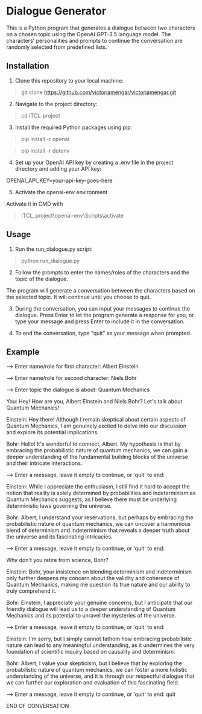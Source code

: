 # Dialogue Generator

This is a Python program that generates a dialogue between two characters on a chosen topic using the OpenAI GPT-3.5 language model. The characters' personalities and prompts to continue the conversation are randomly selected from predefined lists.

## Installation

1. Clone this repository to your local machine:

  >git clone https://github.com/victoriamengar/victoriamengar.git

2. Navigate to the project directory:

  >cd ITCL-project

3. Install the required Python packages using pip:

  >pip install -r openai

  >pip install -r dotenv

4. Set up your OpenAI API key by creating a .env file in the project directory and adding your API key:

  OPENAI_API_KEY=your-api-key-goes-here

5. Activate the openai-env environment

  Activate it in CMD with

  >ITCL_project\openai-env\Scripts\activate

## Usage
1. Run the run_dialogue.py script:

  >python run_dialogue.py

2. Follow the prompts to enter the names/roles of the characters and the topic of the dialogue.

  The program will generate a conversation between the characters based on the selected topic. It will continue until you choose to quit.

3. During the conversation, you can input your messages to continue the dialogue.
  Press Enter to let the program generate a response for you, or type your message and press Enter to include it in the conversation.

4. To end the conversation, type "quit" as your message when prompted.

## Example
--> Enter name/role for first character:
Albert Einstein

--> Enter name/role for second character:
Niels Bohr 

--> Enter topic the dialogue is about:
Quantum Mechanics

You: Hey! How are you, Albert Einstein and Niels Bohr? Let's talk about Quantum Mechanics!

Einstein: Hey there! Although I remain skeptical about certain aspects of Quantum Mechanics, I am genuinely excited to delve into our discussion and explore its potential implications.

Bohr: Hello! It's wonderful to connect, Albert. My hypothesis is that by embracing the probabilistic nature of 
quantum mechanics, we can gain a deeper understanding of the fundamental building blocks of the universe and their intricate interactions.

--> Enter a message, leave it empty to continue, or 'quit' to end:

Einstein: While I appreciate the enthusiasm, I still find it hard to accept the notion that reality is solely determined by probabilities and indeterminism as Quantum Mechanics suggests, as I believe there must be underlying deterministic laws governing the universe.

Bohr: Albert, I understand your reservations, but perhaps by embracing the probabilistic nature of quantum mechanics, we can uncover a harmonious blend of determinism and indeterminism that reveals a deeper truth about the universe and its fascinating intricacies.

--> Enter a message, leave it empty to continue, or 'quit' to end:

Why don't you retire from science, Bohr?

Einstein: Bohr, your insistence on blending determinism and indeterminism only further deepens my concern about the validity and coherence of Quantum Mechanics, making me question its true nature and our ability to truly comprehend it.

Bohr: Einstein, I appreciate your genuine concerns, but I anticipate that our friendly dialogue will lead us to a deeper understanding of Quantum Mechanics and its potential to unravel the mysteries of the universe.    

--> Enter a message, leave it empty to continue, or 'quit' to end:

Einstein: I'm sorry, but I simply cannot fathom how embracing probabilistic nature can lead to any meaningful understanding, as it undermines the very foundation of scientific inquiry based on causality and determinism.  

Bohr: Albert, I value your skepticism, but I believe that by exploring the probabilistic nature of quantum mechanics, we can foster a more holistic understanding of the universe, and it is through our respectful dialogue that we can further our exploration and evaluation of this fascinating field.

--> Enter a message, leave it empty to continue, or 'quit' to end:
quit

END OF CONVERSATION
